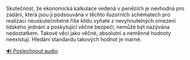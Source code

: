 
Skutečnost, že ekonomická kalkulace vedená v penězích je nevhodná pro zadání, která jsou jí podsouvána v těchto iluzorních schématech pro realizaci neuskutečnitelné říše klidu vyňaté z nevyhnutelných omezení lidského jednání a poskytující věčné bezpečí, nemůže být nazývána nedostatkem. Takové věci jako věčné, absolutní a neměnné hodnoty neexistují. Hledání standardu takových hodnot je marné.

[🔊 Poslechnout audio](/data/7-paragraphs/audio/chapter_45/para_001-Skutenost-e-ekonomick-kalkulace-veden-v-penz.mp3)

